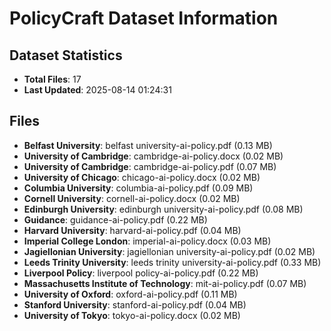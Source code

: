 # PolicyCraft Dataset Information

## Dataset Statistics
- **Total Files**: 17
- **Last Updated**: 2025-08-14 01:24:31

## Files
- **Belfast University**: belfast university-ai-policy.pdf (0.13 MB)
- **University of Cambridge**: cambridge-ai-policy.docx (0.02 MB)
- **University of Cambridge**: cambridge-ai-policy.pdf (0.07 MB)
- **University of Chicago**: chicago-ai-policy.docx (0.02 MB)
- **Columbia University**: columbia-ai-policy.pdf (0.09 MB)
- **Cornell University**: cornell-ai-policy.docx (0.02 MB)
- **Edinburgh University**: edinburgh university-ai-policy.pdf (0.08 MB)
- **Guidance**: guidance-ai-policy.pdf (0.22 MB)
- **Harvard University**: harvard-ai-policy.pdf (0.04 MB)
- **Imperial College London**: imperial-ai-policy.docx (0.03 MB)
- **Jagiellonian University**: jagiellonian university-ai-policy.pdf (0.02 MB)
- **Leeds Trinity University**: leeds trinity university-ai-policy.pdf (0.33 MB)
- **Liverpool Policy**: liverpool policy-ai-policy.pdf (0.22 MB)
- **Massachusetts Institute of Technology**: mit-ai-policy.pdf (0.07 MB)
- **University of Oxford**: oxford-ai-policy.pdf (0.11 MB)
- **Stanford University**: stanford-ai-policy.pdf (0.04 MB)
- **University of Tokyo**: tokyo-ai-policy.docx (0.02 MB)

